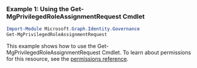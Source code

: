 ### Example 1: Using the Get-MgPrivilegedRoleAssignmentRequest Cmdlet
```powershell
Import-Module Microsoft.Graph.Identity.Governance
Get-MgPrivilegedRoleAssignmentRequest
```
This example shows how to use the Get-MgPrivilegedRoleAssignmentRequest Cmdlet.
To learn about permissions for this resource, see the [permissions reference](/graph/permissions-reference).
